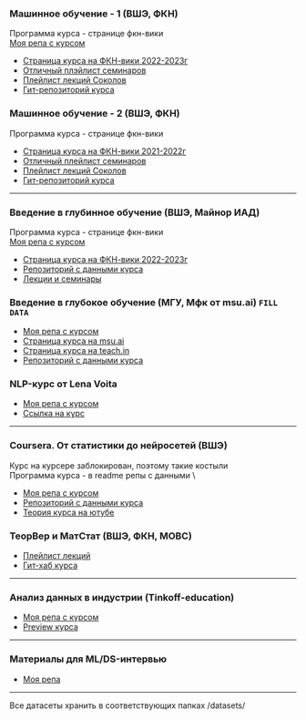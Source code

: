 ### Машинное обучение - 1 (ВШЭ, ФКН)
Программа курса - странице фкн-вики \
[Моя репа с курсом](https://github.com/miron34/MyEducation/tree/main/ML1_hse) 
- [Страница курса на ФКН-вики 2022-2023г](http://wiki.cs.hse.ru/Машинное_обучение_1)
- [Отличный плэйлист семинаров](https://youtube.com/playlist?list=PLNKXA-74YGLg3iqSvpUulztmoLZAF0rag)
- [Плейлист лекций Соколов](https://www.youtube.com/playlist?list=PLEwK9wdS5g0ohn4v-t8yaCOEAC0KT3EPf)
- [Гит-репозиторий курса](https://github.com/esokolov/ml-course-hse)

### Машинное обучение - 2 (ВШЭ, ФКН)
Программа курса - странице фкн-вики
- [Страница курса на ФКН-вики 2021-2022г](http://wiki.cs.hse.ru/Машинное_обучение_2/2021_2022)
- [Отличный плейлист семинаров](https://youtube.com/playlist?list=PLNKXA-74YGLg3iqSvpUulztmoLZAF0rag)
- [Плейлист лекций Соколов](https://www.youtube.com/playlist?list=PLEwK9wdS5g0o_HWWtNffNsBPpNmeuSDYV)
- [Гит-репозиторий курса](https://github.com/esokolov/ml-course-hse)


---
### Введение в глубинное обучение (ВШЭ, Майнор ИАД)
Программа курса - странице фкн-вики \
[Моя репа с курсом](https://github.com/miron34/MyEducation/tree/main/DL_intro_hse) 
- [Страница курса на ФКН-вики 2022-2023г](http://wiki.cs.hse.ru/Основы_глубинного_обучения)
- [Репозиторий с данными курса](https://github.com/hse-ds/iad-deep-learning)
- [Лекции и семинары](https://www.youtube.com/playlist?list=PLEwK9wdS5g0qa3PIhR6HBDJD_QnrfP8Ei)

### Введение в глубокое обучение (МГУ, Мфк от msu.ai) `FILL DATA`
- [Моя репа с курсом](https://github.com/miron34/MyEducation/tree/main/dl_intro_msuai) 
- [Страница курса на msu.ai](https://msu.ai/mfk)
- [Страница курса на teach.in](https://teach-in.ru/course/introduction-to-dl-neychev/about)
- [Репозиторий с данными курса](https://github.com/MSUcourses/Data-Analysis-with-Python/tree/main/Deep%20Learning)

### NLP-курс от Lena Voita
- [Моя репа с курсом](https://github.com/miron34/MyEducation/tree/main/nlp_lena_voita) 
- [Ссылка на курс](https://lena-voita.github.io/nlp_course.html)

---
### Coursera. От статистики до нейросетей (ВШЭ)
Курс на курсере заблокирован, поэтому такие костыли \
Программа курса - в readme репы с данными \
- [Моя репа с курсом](https://github.com/miron34/MyEducation/tree/main/Coursera_matstatAB) 
- [Репозиторий с данными курса](https://github.com/FUlyankin/matstat-AB)
- [Теория курса на ютубе](https://www.youtube.com/@user-bg8cd4fn7d/playlists)

### ТеорВер и МатСтат (ВШЭ, ФКН, МОВС)
- [Плейлист лекций](https://www.youtube.com/playlist?list=PLNKXA-74YGLjDOtDSZEFoy1yP-3AfiHUC)
- [Гит-хаб курса](https://github.com/FUlyankin/yet_another_matstat_course)

---
### Анализ данных в индустрии (Tinkoff-education)
- [Моя репа с курсом](https://github.com/miron34/MyEducation/tree/main/data_analysis_tinkoff)
- [Preview курса](https://fintech.tinkoff.ru/academy/analysis/)

---
### Материалы для ML/DS-интервью
- [Моя репа](https://github.com/miron34/MyEducation/tree/main/interviews)
---
Все датасеты хранить в соответствующих папках /datasets/

